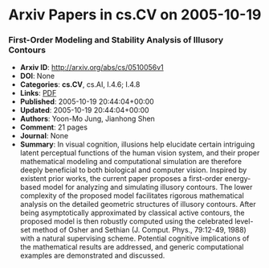 # Arxiv Papers in cs.CV on 2005-10-19
### First-Order Modeling and Stability Analysis of Illusory Contours
- **Arxiv ID**: http://arxiv.org/abs/cs/0510056v1
- **DOI**: None
- **Categories**: **cs.CV**, cs.AI, I.4.6; I.4.8
- **Links**: [PDF](http://arxiv.org/pdf/cs/0510056v1)
- **Published**: 2005-10-19 20:44:04+00:00
- **Updated**: 2005-10-19 20:44:04+00:00
- **Authors**: Yoon-Mo Jung, Jianhong Shen
- **Comment**: 21 pages
- **Journal**: None
- **Summary**: In visual cognition, illusions help elucidate certain intriguing latent perceptual functions of the human vision system, and their proper mathematical modeling and computational simulation are therefore deeply beneficial to both biological and computer vision. Inspired by existent prior works, the current paper proposes a first-order energy-based model for analyzing and simulating illusory contours. The lower complexity of the proposed model facilitates rigorous mathematical analysis on the detailed geometric structures of illusory contours. After being asymptotically approximated by classical active contours, the proposed model is then robustly computed using the celebrated level-set method of Osher and Sethian (J. Comput. Phys., 79:12-49, 1988) with a natural supervising scheme. Potential cognitive implications of the mathematical results are addressed, and generic computational examples are demonstrated and discussed.




